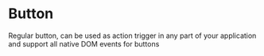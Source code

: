 # Button

Regular button, can be used as action trigger in any part of your application and support all native DOM events for buttons